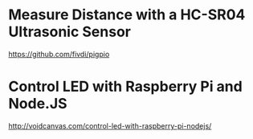 # Measure Distance with a HC-SR04 Ultrasonic Sensor
https://github.com/fivdi/pigpio

# Control LED with Raspberry Pi and Node.JS
http://voidcanvas.com/control-led-with-raspberry-pi-nodejs/
